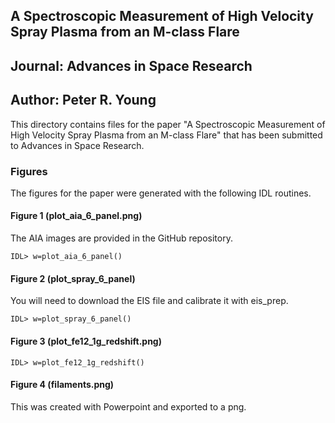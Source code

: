 
## A Spectroscopic Measurement of High Velocity Spray Plasma from an M-class Flare

## Journal: Advances in Space Research

## Author: Peter R. Young

This directory contains files for the paper "A Spectroscopic Measurement of High Velocity Spray Plasma from an M-class Flare" that has been submitted to Advances in Space Research.

### Figures

The figures for the paper were generated with the following IDL routines.

#### Figure 1 (plot_aia_6_panel.png)

The AIA images are provided in the GitHub repository.

```
IDL> w=plot_aia_6_panel()
```

#### Figure 2 (plot_spray_6_panel)

You will need to download the EIS file and calibrate it with eis_prep. 

```
IDL> w=plot_spray_6_panel()
```

#### Figure 3 (plot_fe12_1g_redshift.png)

```
IDL> w=plot_fe12_1g_redshift()
```

#### Figure 4 (filaments.png)

This was created with Powerpoint and exported to a png.

